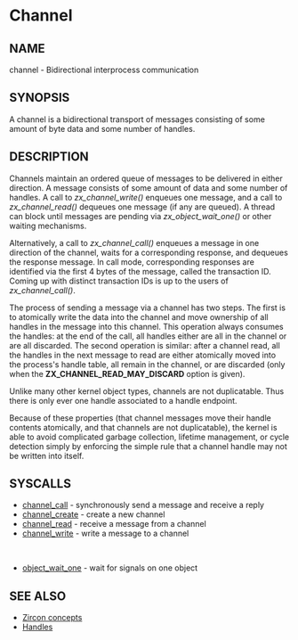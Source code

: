 # Channel

## NAME

channel - Bidirectional interprocess communication

## SYNOPSIS

A channel is a bidirectional transport of messages consisting of some
amount of byte data and some number of handles.

## DESCRIPTION

Channels maintain an ordered queue of messages to be delivered in
either direction. A message consists of some amount of data and some
number of handles. A call to *zx_channel_write()* enqueues one message,
and a call to *zx_channel_read()* dequeues one message (if any are
queued). A thread can block until messages are pending via
*zx_object_wait_one()* or other waiting mechanisms.

Alternatively, a call to *zx_channel_call()* enqueues a message in one
direction of the channel, waits for a corresponding response, and
dequeues the response message. In call mode, corresponding responses
are identified via the first 4 bytes of the message, called the
transaction ID. Coming up with distinct transaction IDs is up to the
users of *zx_channel_call()*.

The process of sending a message via a channel has two steps. The
first is to atomically write the data into the channel and move
ownership of all handles in the message into this channel. This
operation always consumes the handles: at the end of the call, all
handles either are all in the channel or are all discarded. The second operation
is similar: after a channel read, all the handles in the next message to read
are either atomically moved into the process's handle table, all remain in the
channel, or are discarded (only when the
**ZX_CHANNEL_READ_MAY_DISCARD** option is given).

Unlike many other kernel object types, channels are not
duplicatable. Thus there is only ever one handle associated to a
handle endpoint.

Because of these properties (that channel messages move their handle
contents atomically, and that channels are not duplicatable), the
kernel is able to avoid complicated garbage collection, lifetime
management, or cycle detection simply by enforcing the simple rule
that a channel handle may not be written into itself.

## SYSCALLS

+ [channel_call](../syscalls/channel_call.md) - synchronously send a message and receive a reply
+ [channel_create](../syscalls/channel_create.md) - create a new channel
+ [channel_read](../syscalls/channel_read.md) - receive a message from a channel
+ [channel_write](../syscalls/channel_write.md) - write a message to a channel

<br>

+ [object_wait_one](../syscalls/object_wait_one.md) - wait for signals on one object

## SEE ALSO

+ [Zircon concepts](../concepts.md)
+ [Handles](../handles.md)
